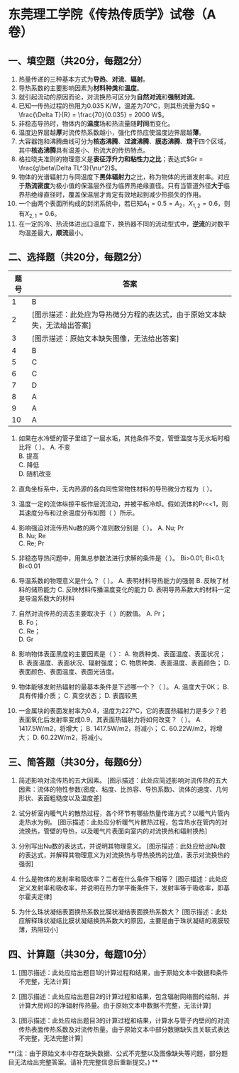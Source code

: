 # 东莞理工学院《传热传质学》试卷（A卷）

## 一、填空题（共20分，每题2分）

1. 热量传递的三种基本方式为**导热**、**对流**、**辐射**。
2. 导热系数的主要影响因素为**材料种类**和**温度**。
3. 就引起流动的原因而论，对流换热可区分为**自然对流**和**强制对流**。
4. 已知一传热过程的热阻为0.035 K/W，温差为70℃，则其热流量为$Q = \frac{\Delta T}{R} = \frac{70}{0.035} = 2000 W$。
5. 非稳态导热时，物体内的**温度**场和热流量随**时间**而变化。
6. 温度边界层越**厚**对流传热系数越小，强化传热应使温度边界层越**薄**。
7. 大容器饱和沸腾曲线可分为**核态沸腾**、**过渡沸腾**、**膜态沸腾**、**烧干**四个区域，其中**核态沸腾**具有温差小、热流大的传热特点。
8. 格拉晓夫准则的物理意义是**表征浮升力和粘性力之比**；表达式$Gr = \frac{g\beta\Delta TL^3}{\nu^2}$。
9. 物体的光谱辐射力与同温度下**黑体辐射力**之比，称为物体的光谱发射率。对应于**热流密度**为极小值的保温层外径为临界热绝缘直径。只有当管道外径**大于**临界热绝缘直径时，覆盖保温层才肯定有效地起到减少热损失的作用。
10. 一个由两个表面所构成的封闭系统中，若已知$A_1 = 0.5 = A_2$，$X_{1,2} = 0.6$，则有$X_{2,1} = 0.6$。
11. 在一定的冷、热流体进出口温度下，换热器不同的流动型式中，**逆流**的对数平均温差最大，**顺流**最小。


## 二、选择题（共20分，每题2分）

| 题号 | 答案 |
|---|---|
| 1 | B |
| 2 |  [图示描述：此处应为导热微分方程的表达式，由于原始文本缺失，无法给出答案] |
| 3 | [图示描述：原始文本缺失图像，无法给出答案] |
| 4 | B |
| 5 | C |
| 6 | C |
| 7 | D |
| 8 | A |
| 9 | A |
| 10 | A |


1. 如果在水冷壁的管子里结了一层水垢，其他条件不变，管壁温度与无水垢时相比将（    ）。
    A. 不变  
    B. 提高  
    C. 降低  
    D. 随机改变

2. 直角坐标系中，无内热源的各向同性常物性材料的导热微分方程为（    ）。

3. 温度一定的流体纵掠平板作层流流动，并被平板冷却。假如流体的Pr<<1，则其速度分布和过余温度分布如图（    ）所示。


4. 影响强迫对流传热Nu数的两个准则数分别是（    ）。
    A. Nu; Pr          
    B. Nu; Re    
    C. Re; Pr

5. 非稳态导热问题中，用集总参数法进行求解的条件是（    ）。
    Bi>0.01;            Bi<0.1;                 Bi<0.01

6. 导温系数的物理意义是什么？（    ）。
    A. 表明材料导热能力的强弱
    B. 反映了材料的储热能力
    C. 反映材料传播温度变化的能力
    D. 表明导热系数大的材料一定是导温系数大的材料

7. 自然对流传热的流态主要取决于（    ）的数值。
    A. Pr；       
    B. Fo；         
    C. Re；       
    D. Gr

8. 影响物体表面黑度的主要因素是（    ）：
    A. 物质种类、表面温度、表面状况；
    B. 表面温度、表面状况、辐射强度；
    C. 物质种类、表面温度、表面颜色；
    D. 表面颜色、表面温度、表面光洁度。

9. 物体能够发射热辐射的最基本条件是下述哪一个？（    ）。
    A. 温度大于0K；
    B. 具有传播介质；
    C. 真空状态；
    D. 表面较黑

10. 一金属块的表面发射率为0.4，温度为227℃，它的表面热辐射力是多少？若表面氧化后发射率变成0.9，其表面热辐射力将如何改变？（    ）。
    A. 1417.5W/m2，将增大；
    B. 1417.5W/m2，将减小；
    C. 60.22W/m2，将增大；
    D. 60.22W/m2，将减小。


## 三、简答题（共30分，每题6分）

1. 简述影响对流传热的五大因素。
    [图示描述：此处应简述影响对流传热的五大因素：流体的物性参数(密度、粘度、比热容、导热系数)、流体的速度、几何形状、表面粗糙度以及温度差]

2. 试分析室内暖气片的散热过程，各个环节有哪些热量传递方式？以暖气片管内走热水为例。
    [图示描述：此处应分析暖气片散热过程，包含热水在管内的对流换热，管壁的导热，以及暖气片表面向室内的对流换热和辐射换热]

3. 分别写出Nu数的表达式，并说明其物理意义。
    [图示描述：此处应给出Nu数的表达式，并解释其物理意义为对流换热与导热换热的比值，表示对流换热的强弱]

4. 什么是物体的发射率和吸收率？二者在什么条件下相等？
    [图示描述：此处应定义发射率和吸收率，并说明在热力学平衡条件下，发射率等于吸收率，即基尔霍夫定律]

5. 为什么珠状凝结表面换热系数比膜状凝结表面换热系数大？
    [图示描述：此处应解释珠状凝结比膜状凝结换热系数大的原因，主要是由于珠状凝结的液膜较薄，热阻较小]


## 四、计算题（共30分，每题10分）

1.  [图示描述：此处应给出题目1的计算过程和结果，由于原始文本中数据和条件不完整，无法计算]

2.  [图示描述：此处应给出题目2的计算过程和结果，包含辐射网络图的绘制，并计算大房间3的净辐射传热量。由于原始文本中数据不完整，无法计算]

3.  [图示描述：此处应给出题目3的计算过程和结果，计算水与管子内壁间的对流传热表面传热系数及对流传热量。由于原始文本中部分数据缺失且关联式表达不完整，无法完整计算]


**(注：由于原始文本中存在缺失数据、公式不完整以及图像缺失等问题，部分题目无法给出完整答案。请补充完整信息后重新提交。) **